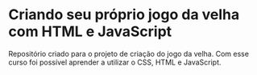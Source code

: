 # Criando seu próprio jogo da velha com HTML e JavaScript

Repositório criado para o projeto de criação do jogo da velha. Com esse curso foi possível aprender a utilizar o CSS, HTML e JavaScript.
